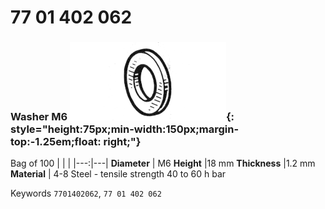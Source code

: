 # 77 01 402 062

### Washer M6 ![](../assets/images/parts/washer.png){: style="height:75px;min-width:150px;margin-top:-1.25em;float: right;"}

Bag of 100
|   |   |
|---:|---|
**Diameter** | M6
**Height** |18 mm
**Thickness** |1.2 mm
**Material** | 4-8 Steel - tensile strength 40 to 60 h bar

Keywords `7701402062`, `77 01 402 062`

